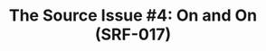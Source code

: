 ---
ee_id_thing: '4113'
site: '1'
type: '2'
inv_num: 2013-168
add_credit:
url: 2013-168-the-source-issue-4-on-and-on
title: 'The Source Issue #4: On and On (SRF-017)'
year: '2013'
display_year: '2013'
medium: Zine
dims: 11 x 8.5
pitch: |-
  Source code for “On and on” bot printed with archival inks and paper, footnoted with artist txt, writing, poetry, whatevz, etc, etc,
   etc.
ps:
live_url:
youtube:
https://github.com/coryarcangel/alu: https://github.com/coryarcangel/On-and-On
imgs: the-source-on-and-on-2013-168-install-Heart-01-database-SM.jpg
subheading:
download: the-source-on-and-on-2013-168-digital-master-ih.pdf
commission: Creative Capital
related:
layout: things-i-made
---